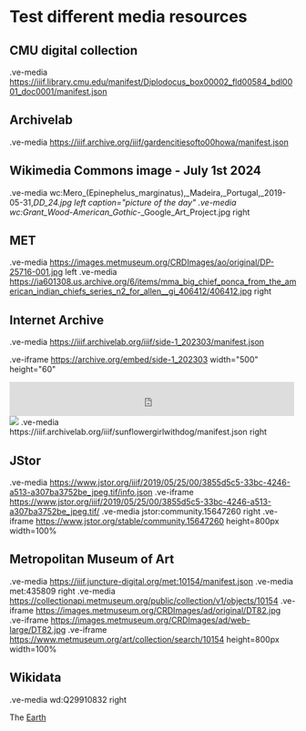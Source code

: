 # Test different media resources 

## CMU digital collection
.ve-media https://iiif.library.cmu.edu/manifest/Diplodocus_box00002_fld00584_bdl0001_doc0001/manifest.json

## Archivelab 
.ve-media https://iiif.archive.org/iiif/gardencitiesofto00howa/manifest.json 

## Wikimedia Commons image - July 1st 2024
.ve-media wc:Mero_(Epinephelus_marginatus),_Madeira,_Portugal,_2019-05-31,_DD_24.jpg left caption="picture of the day"
.ve-media wc:Grant_Wood_-_American_Gothic_-_Google_Art_Project.jpg right

## MET
.ve-media https://images.metmuseum.org/CRDImages/ao/original/DP-25716-001.jpg left
.ve-media https://ia601308.us.archive.org/6/items/mma_big_chief_ponca_from_the_american_indian_chiefs_series_n2_for_allen__gi_406412/406412.jpg right

## Internet Archive
.ve-media https://iiif.archivelab.org/iiif/side-1_202303/manifest.json

.ve-iframe https://archive.org/embed/side-1_202303 width="500" height="60"
<iframe src="https://archive.org/embed/side-1_202303" width="500" height="60" frameborder="0" webkitallowfullscreen="true" mozallowfullscreen="true" allowfullscreen></iframe>

<img src="https://ia601608.us.archive.org/10/items/side-1_202303/side%201_itemimage.jpg">
.ve-media https://iiif.archivelab.org/iiif/sunflowergirlwithdog/manifest.json right

## JStor
.ve-media https://www.jstor.org/iiif/2019/05/25/00/3855d5c5-33bc-4246-a513-a307ba3752be_jpeg.tif/info.json
.ve-iframe https://www.jstor.org/iiif/2019/05/25/00/3855d5c5-33bc-4246-a513-a307ba3752be_jpeg.tif/
.ve-media jstor:community.15647260 right
.ve-iframe https://www.jstor.org/stable/community.15647260 height=800px width=100%

## Metropolitan Museum of Art
.ve-media https://iiif.juncture-digital.org/met:10154/manifest.json 
.ve-media met:435809 right
.ve-media https://collectionapi.metmuseum.org/public/collection/v1/objects/10154 
.ve-iframe https://images.metmuseum.org/CRDImages/ad/original/DT82.jpg 
.ve-iframe https://images.metmuseum.org/CRDImages/ad/web-large/DT82.jpg 
.ve-iframe https://www.metmuseum.org/art/collection/search/10154 height=800px width=100%

## Wikidata 
.ve-media wd:Q29910832  right

The [Earth](https://www.wikidata.org/wiki/Q2)